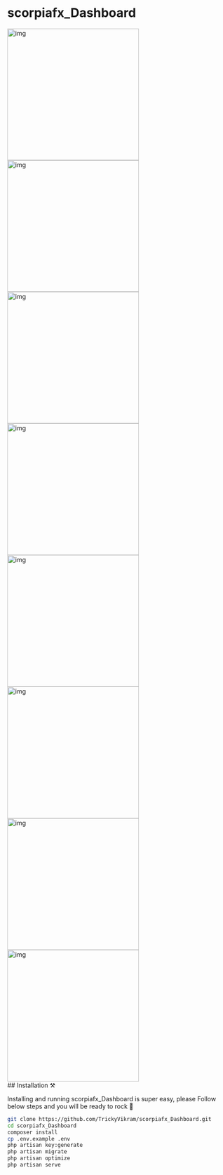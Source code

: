 
# scorpiafx_Dashboard


<div  style="display:flax;" >
<img src="https://github.com/TrickyVikram/scorpiafx_Dashboard/blob/main/img/Screenshot%202024-07-14%20at%206.16.37%E2%80%AFPM.png" alt="img" width="300px" height="300">
<img src="https://github.com/TrickyVikram/scorpiafx_Dashboard/blob/main/img/Screenshot%202024-07-14%20at%206.16.47%E2%80%AFPM.png" alt="img" width="300px" height="300">
<img src="https://github.com/TrickyVikram/scorpiafx_Dashboard/blob/main/img/Screenshot%202024-07-14%20at%206.16.56%E2%80%AFPM.png" alt="img" width="300px" height="300">
<img src="https://github.com/TrickyVikram/scorpiafx_Dashboard/blob/main/img/Screenshot%202024-07-14%20at%205.58.56%E2%80%AFPM.png" alt="img" width="300px" height="300">
<img src="https://github.com/TrickyVikram/scorpiafx_Dashboard/blob/main/img/Screenshot%202024-07-14%20at%205.57.51%E2%80%AFPM.png" alt="img" width="300px" height="300">
<img src="https://github.com/TrickyVikram/scorpiafx_Dashboard/blob/main/img/Screenshot%202024-07-14%20at%205.57.34%E2%80%AFPM.png" alt="img" width="300px" height="300">
<img src="https://github.com/TrickyVikram/scorpiafx_Dashboard/blob/main/img/Screenshot%202024-07-14%20at%205.56.50%E2%80%AFPM.png" alt="img" width="300px" height="300">
<img src="https://github.com/TrickyVikram/scorpiafx_Dashboard/blob/main/img/Screenshot%202024-07-14%20at%205.58.24%E2%80%AFPM.png" alt="img" width="300px" height="300">

</div >
## Installation ⚒️

Installing and running scorpiafx_Dashboard  is super easy, please Follow below steps and you will be ready to rock 🤘


```bash
git clone https://github.com/TrickyVikram/scorpiafx_Dashboard.git
cd scorpiafx_Dashboard
composer install
cp .env.example .env
php artisan key:generate
php artisan migrate
php artisan optimize
php artisan serve
```
